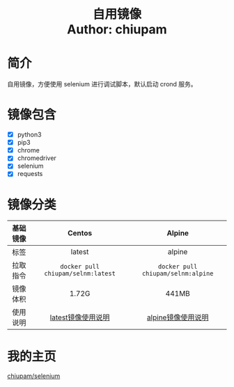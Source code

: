 <h1 align="center">
  自用镜像
  <br>
  Author: chiupam
</h1>

# 简介
自用镜像，方便使用 selenium 进行调试脚本，默认启动 crond 服务。
# 镜像包含
- [x] python3
- [x] pip3
- [x] chrome
- [x] chromedriver
- [x] selenium
- [x] requests
# 镜像分类
|基础镜像|Centos|Alpine|
|:---:|:---:|:---:|
|标签|latest|alpine|
|拉取指令|`docker pull chiupam/selnm:latest`|`docker pull chiupam/selnm:alpine`|
|镜像体积|1.72G|441MB|
|使用说明|[latest镜像使用说明](https://github.com/chiupam/selenium/tree/master/centos/README.md)|[alpine镜像使用说明](https://github.com/chiupam/selenium/tree/master/alpine/README.md)|
# 我的主页
[chiupam/selenium](https://hub.docker.com/r/chiupam/selenium)